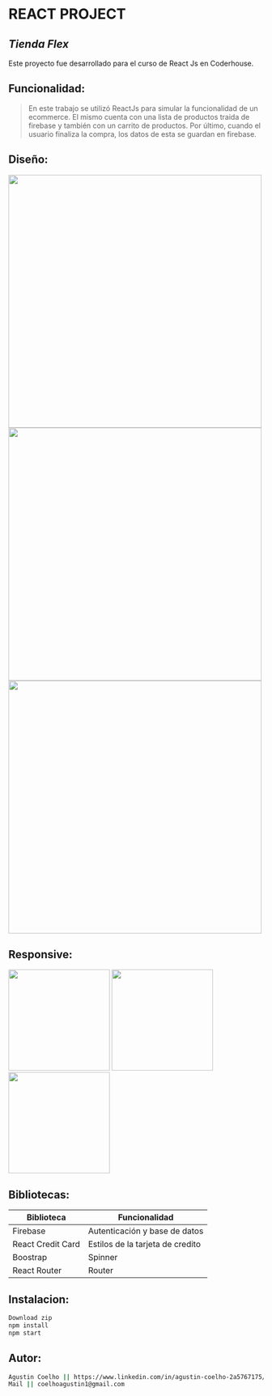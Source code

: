 # REACT PROJECT
## _Tienda Flex_

Este proyecto fue desarrollado para el curso de React Js en Coderhouse.

## Funcionalidad:

> En este trabajo se utilizó ReactJs
> para simular la funcionalidad de un ecommerce.
> El mismo cuenta con una lista de productos
> traida de firebase y también
> con un carrito de productos.
> Por último, cuando el usuario finaliza 
> la compra, los datos de esta se guardan en firebase.

## Diseño: 

<img src="https://user-images.githubusercontent.com/77288330/140467697-1f3a7d41-93d3-4952-9302-a4145ae0d896.png" width="500">  <img src="https://user-images.githubusercontent.com/77288330/140467715-4b93eb76-63c4-4057-99ee-9b4f184c80c5.png" width="500"> <img src="https://user-images.githubusercontent.com/77288330/140467722-81e4b2f2-a8f9-464a-a9d4-8e9186d28133.png" width="500">

## Responsive: 

<img src="https://user-images.githubusercontent.com/77288330/140015610-57211937-b1f8-4d4b-9521-fbd55d2e3078.png" width="200">     <img src="https://user-images.githubusercontent.com/77288330/140015617-452bb8be-69df-4eca-94f0-1304093aed39.png" width="200">     <img src="https://user-images.githubusercontent.com/77288330/140015616-eb45c875-9f9c-43ed-b625-fd3d143f61ad.png" width="200">


## Bibliotecas: 

| Biblioteca | Funcionalidad |
| ------ | ------ |
| Firebase | Autenticación y base de datos |
| React Credit Card | Estilos de la tarjeta de credito |
| Boostrap | Spinner |
| React Router | Router |

## Instalacion: 

```sh
Download zip
npm install
npm start
```

## Autor: 
```sh
Agustin Coelho || https://www.linkedin.com/in/agustin-coelho-2a5767175/ 
Mail || coelhoagustin1@gmail.com
```
